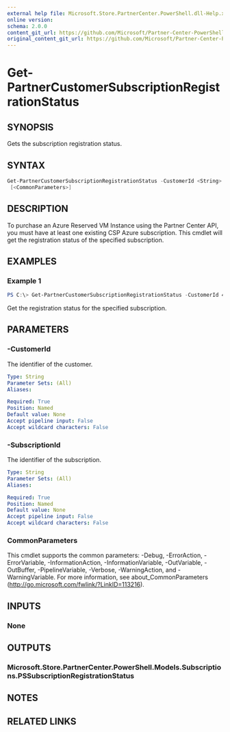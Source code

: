 ```yaml
---
external help file: Microsoft.Store.PartnerCenter.PowerShell.dll-Help.xml
online version:
schema: 2.0.0
content_git_url: https://github.com/Microsoft/Partner-Center-PowerShell/blob/master/docs/help/Get-PartnerCustomerSubscriptionRegistrationStatus.md 
original_content_git_url: https://github.com/Microsoft/Partner-Center-PowerShell/blob/master/docs/help/Get-PartnerCustomerSubscriptionRegistrationStatus.md
---
```


# Get-PartnerCustomerSubscriptionRegistrationStatus

## SYNOPSIS
Gets the subscription registration status.

## SYNTAX

```powershell
Get-PartnerCustomerSubscriptionRegistrationStatus -CustomerId <String> -SubscriptionId <String>
 [<CommonParameters>]
```

## DESCRIPTION
To purchase an Azure Reserved VM Instance using the Partner Center API, you must have at least one existing CSP Azure subscription. This cmdlet will get the registration status of the specified subscription.

## EXAMPLES

### Example 1
```powershell
PS C:\> Get-PartnerCustomerSubscriptionRegistrationStatus -CustomerId 46a62ece-10ad-42e5-b3f1-b2ed53e6fc08 -SubscriptionId 9fccd1b5-ffc4-4e63-ba13-4689776c020e
```

Get the registration status for the specified subscription.

## PARAMETERS

### -CustomerId
The identifier of the customer.

```yaml
Type: String
Parameter Sets: (All)
Aliases:

Required: True
Position: Named
Default value: None
Accept pipeline input: False
Accept wildcard characters: False
```

### -SubscriptionId
The identifier of the subscription.

```yaml
Type: String
Parameter Sets: (All)
Aliases:

Required: True
Position: Named
Default value: None
Accept pipeline input: False
Accept wildcard characters: False
```

### CommonParameters
This cmdlet supports the common parameters: -Debug, -ErrorAction, -ErrorVariable, -InformationAction, -InformationVariable, -OutVariable, -OutBuffer, -PipelineVariable, -Verbose, -WarningAction, and -WarningVariable. For more information, see about_CommonParameters (http://go.microsoft.com/fwlink/?LinkID=113216).

## INPUTS

### None

## OUTPUTS

### Microsoft.Store.PartnerCenter.PowerShell.Models.Subscriptions.PSSubscriptionRegistrationStatus

## NOTES

## RELATED LINKS
